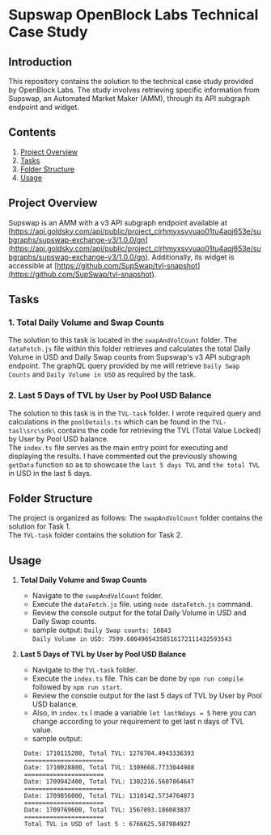 # Supswap OpenBlock Labs Technical Case Study

## Introduction

This repository contains the solution to the technical case study provided by OpenBlock Labs. The study involves retrieving specific information from Supswap, an Automated Market Maker (AMM), through its API subgraph endpoint and widget.

## Contents

1. [Project Overview](#project-overview)
2. [Tasks](#tasks)
3. [Folder Structure](#folder-structure)
4. [Usage](#usage)

## Project Overview

Supswap is an AMM with a v3 API subgraph endpoint available at [https://api.goldsky.com/api/public/project_clrhmyxsvvuao01tu4aqj653e/subgraphs/supswap-exchange-v3/1.0.0/gn](https://api.goldsky.com/api/public/project_clrhmyxsvvuao01tu4aqj653e/subgraphs/supswap-exchange-v3/1.0.0/gn). Additionally, its widget is accessible at [https://github.com/SupSwap/tvl-snapshot](https://github.com/SupSwap/tvl-snapshot).

## Tasks

### 1. Total Daily Volume and Swap Counts
The solution to this task is located in the `swapAndVolCount` folder. The `dataFetch.js` file within this folder retrieves and calculates the total Daily Volume in USD and Daily Swap counts from Supswap's v3 API subgraph endpoint.
The graphQL query provided by me will retrieve `Daily Swap Counts` and `Daily Volume in USD` as required by the task.

### 2. Last 5 Days of TVL by User by Pool USD Balance
The solution to this task is in the `TVL-task` folder. I wrote required query and calculations in the `poolDetails.ts` which can be found in the `TVL-tasl\src\sdk\`  contains the code for retrieving the  TVL (Total Value Locked) by User by Pool USD balance. \
The `index.ts` file serves as the main entry point for executing and displaying the results. I have commented out the previously showing `getData` function so as to showcase the `last 5 days TVL` and `the total TVL` in USD in the last 5 days.

## Folder Structure

The project is organized as follows:
 The `swapAndVolCount` folder contains the solution for Task 1. \
 The `TVL-task` folder contains the solution for Task 2.

## Usage

1. **Total Daily Volume and Swap Counts**
   - Navigate to the `swapAndVolCount` folder.
   - Execute the `dataFetch.js` file. using `node dataFetch.js` command.
   - Review the console output for the total Daily Volume in USD and Daily Swap counts.
   - sample output:
   `Daily Swap counts: 10843` \
   `Daily Volume in USD: 7599.60049054358516172111432593543`

2. **Last 5 Days of TVL by User by Pool USD Balance**
   - Navigate to the `TVL-task` folder.
   - Execute the `index.ts` file. This can be done by `npm run compile` followed by `npm run start`.
   - Review the console output for the last 5 days of TVL by User by Pool USD balance.
   - Also, in `index.ts` I made a variable `let lastNdays = 5` here you can change according to your requirement to get last n days of TVL value.
   - sample output:
   ``` 
    Date: 1710115200, Total TVL: 1276704.4943336393  
    ====================== 
    Date: 1710028800, Total TVL: 1309668.7733044988 
    ====================== 
    Date: 1709942400, Total TVL: 1302216.5607864647
    ====================== 
    Date: 1709856000, Total TVL: 1310142.5734764873 
    ====================== 
    Date: 1709769600, Total TVL: 1567893.186083837 
    ====================== 
    Total TVL in USD of last 5 : 6766625.587984927
   ```
